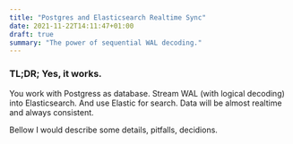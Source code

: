 ```yaml
---
title: "Postgres and Elasticsearch Realtime Sync"
date: 2021-11-22T14:11:47+01:00
draft: true
summary: "The power of sequential WAL decoding."
---
```


### TL;DR; Yes, it works.
You work with Postgress as database. Stream WAL (with logical decoding) into Elasticsearch. And use Elastic for search.
Data will be almost realtime and always consistent.

Bellow I would describe some details, pitfalls, decidions.


